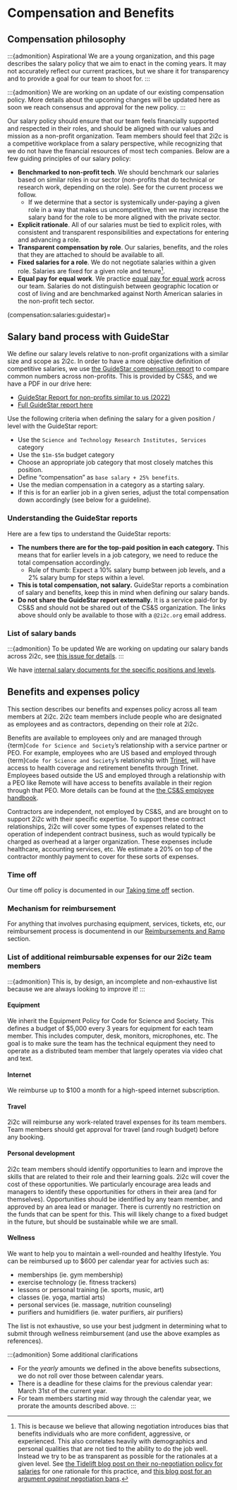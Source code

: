 # Compensation and Benefits

## Compensation philosophy

:::{admonition} Aspirational
We are a young organization, and this page describes the salary policy that we aim to enact in the coming years.
It may not accurately reflect our current practices, but we share it for transparency and to provide a goal for our team to shoot for.
:::

:::{admonition}
We are working on an update of our existing compensation policy. More details about the upcoming changes will be updated here as soon we reach consensus and approval for the new policy.
:::

Our salary policy should ensure that our team feels financially supported and respected in their roles, and should be aligned with our values and mission as a non-profit organization.
Team members should feel that 2i2c is a competitive workplace from a salary perspective, while recognizing that we do not have the financial resources of most tech companies.
Below are a few guiding principles of our salary policy:

- **Benchmarked to non-profit tech**. We should benchmark our salaries based on similar roles in our sector (non-profits that do technical or research work, depending on the role). See [](compensation:salaries:guidestar) for the current process we follow.
  - If we determine that a sector is systemically under-paying a given role in a way that makes us uncompetitive, then we may increase the salary band for the role to be more aligned with the private sector.
- **Explicit rationale**. All of our salaries must be tied to explicit roles, with consistent and transparent responsibilities and expectations for entering and advancing a role.
- **Transparent compensation by role**. Our salaries, benefits, and the roles that they are attached to should be available to all.
- **Fixed salaries for a role**. We do not negotiate salaries within a given role.
  Salaries are fixed for a given role and tenure[^tidelift].
- **Equal pay for equal work**. We practice [equal pay for equal work](https://en.wikipedia.org/wiki/Equal_pay_for_equal_work) across our team. Salaries do not distinguish between geographic location or cost of living and are benchmarked against North American salaries in the non-profit tech sector.

[^tidelift]: This is because we believe that allowing negotiation introduces bias that benefits individuals who are more confident, aggressive, or experienced. This also correlates heavily with demographics and personal qualities that are not tied to the ability to do the job well. Instead we try to be as transparent as possible for the rationales at a given level. See [the Tidelift blog post on their no-negotiation policy for salaries](https://blog.tidelift.com/why-we-have-a-no-negotiation-policy-at-tidelift) for one rationale for this practice, and [this blog post for an argument *against* negotiation bans](https://www.shrm.org/hr-today/news/hr-magazine/Pages/0915-salary-negotiation-bans.aspx).

(compensation:salaries:guidestar)=
## Salary band process with GuideStar

We define our salary levels relative to non-profit organizations with a similar size and scope as 2i2c.
In order to have a more objective definition of competitive salaries, we use [the GuideStar compensation report](https://www.guidestar.org/) to compare common numbers across non-profits.
This is provided by CS&S, and we have a PDF in our drive here:

- [GuideStar Report for non-profits similar to us (2022)](https://drive.google.com/open?id=10oxQ9fHGUjzxvxGOgMZbnOKUHzmF1ggK&authuser=choldgraf%402i2c.org&usp=drive_fs)
- [Full GuideStar report here](https://drive.google.com/open?id=1s7YwEAIlHXQ-Jh3rIQjaGAr4Qkx8lulu&authuser=choldgraf%402i2c.org&usp=drive_fs)

Use the following criteria when defining the salary for a given position / level with the GuideStar report:

- Use the `Science and Technology Research Institutes, Services` category
- Use the `$1m-$5m` budget category
- Choose an appropriate job category that most closely matches this position.
- Define “compensation” as `base salary + 25% benefits`.
- Use the median compensation in a category as a starting salary.
- If this is for an earlier job in a given series, adjust the total compensation down accordingly (see below for a guideline).

### Understanding the GuideStar reports

Here are a few tips to understand the GuideStar reports:

- **The numbers there are for the top-paid position in each category.** This means that for earlier levels in a job category, we need to reduce the total compensation accordingly.
  - Rule of thumb: Expect a 10% salary bump between job levels, and a 2% salary bump for steps within a level.
- **This is total compensation, not salary.** GuideStar reports a combination of salary and benefits, keep this in mind when defining our salary bands.
- **Do not share the GuideStar report externally.** It is a service paid-for by CS&S and should not be shared out of the CS&S organization. The links above should only be available to those with a `@2i2c.org` email address.

### List of salary bands

:::{admonition} To be updated
We are working on updating our salary bands across 2i2c, see [this issue for details](https://github.com/2i2c-org/meta/issues/171).
:::

We have [internal salary documents for the specific positions and levels](https://docs.google.com/spreadsheets/d/1JZaudP91jABvlKof_A1EUHJAXa7DywLSG69PpQi-Cck/edit?usp=sharing).

## Benefits and expenses policy

This section describes our benefits and expenses policy across all team members at 2i2c. 2i2c team members include people who are designated as employees and as contractors, depending on their role at 2i2c.

Benefits are available to employees only and are managed through {term}`Code for Science and Society`’s relationship with a service partner or PEO. For example, employees who are US based and employed through {term}`Code for Science and Society`’s relationship with [Trinet](https://www.trinet.com/), will have access to health coverage and retirement benefits through Trinet. Employees based outside the US and employed through a relationship with a PEO like Remote will have access to benefits available in their region through that PEO. More details can be found at the [the CS&S employee handbook](https://drive.google.com/file/d/1anHo8P09gjGLnUfGj2ceSDxvJTYwMeS1/view?usp=sharing).

Contractors are independent, not employed by CS&S, and are brought on to support 2i2c with their specific expertise. To support these contract relationships, 2i2c will cover some types of expenses related to the operation of independent contract business, such as would typically be charged as overhead at a larger organization. These expenses include healthcare, accounting services, etc. We estimate a 20% on top of the contractor monthly payment to cover for these sorts of expenses.

### Time off

Our time off policy is documented in our [Taking time off](./time-off.md) section.

### Mechanism for reimbursement

For anything that involves purchasing equipment, services, tickets, etc, our reimbursement process is documentend in our [Reimbursements and Ramp](../administration/reimburse.md) section.

### List of additional reimbursable expenses for our 2i2c team members

:::{admonition} 
This is, by design, an incomplete and non-exhaustive list because we are always looking to improve it!
:::

#### Equipment

We inherit the Equipment Policy for Code for Science and Society.
This defines a budget of $5,000 every 3 years for equipment for each team member.
This includes computer, desk, monitors, microphones, etc.
The goal is to make sure the team has the technical equipment they need to operate as a distributed team member that largely operates via video chat and text.

#### Internet

We reimburse up to $100 a month for a high-speed internet subscription.

#### Travel

2i2c will reimburse any work-related travel expenses for its team members.
Team members should get approval for travel (and rough budget) before any booking.

#### Personal development

2i2c team members should identify opportunities to learn and improve the skills that are related to their role and their learning goals.
2i2c will cover the cost of these opportunities.
We particularly encourage area leads and managers to identify these opportunities for others in their area (and for themselves).
Opportunities should be identified by any team member, and approved by an area lead or manager.
There is currently no restriction on the funds that can be spent for this. This will likely change to a fixed budget in the future, but should be sustainable while we are small.

#### Wellness

We want to help you to maintain a well-rounded and healthy lifestyle. You can be reimbursed up to $600 per calendar year for activies such as:

* memberships (ie. gym membership)
* exercise technology (ie. fitness trackers)
* lessons or personal training (ie. sports, music, art)
* classes (ie. yoga, martial arts)
* personal services (ie. massage, nutrition counseling)
* purifiers and humidifiers (ie. water purifiers, air purifiers)

The list is not exhaustive, so use your best judgment in determining what to submit through wellness reimbursement (and use the above examples as references).

:::{admonition} Some additional clarifications
* For the *yearly* amounts we defined in the above benefits subsections, we do not roll over those between calendar years.
* There is a deadline for these claims for the previous calendar year: March 31st of the current year.
* For team members starting mid way through the calendar year, we prorate the amounts described above.
:::
